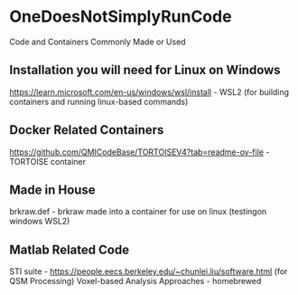 # OneDoesNotSimplyRunCode
Code and Containers Commonly Made or Used

<insert funny coding meme here>

Installation you will need for Linux on Windows
-------------------------
https://learn.microsoft.com/en-us/windows/wsl/install - WSL2 (for building containers and running linux-based commands)

Docker Related Containers
-------------------------
https://github.com/QMICodeBase/TORTOISEV4?tab=readme-ov-file - TORTOISE container

Made in House
------------------------
brkraw.def - brkraw made into a container for use on linux (testingon windows WSL2)

Matlab Related Code
-----------------------
STI suite - https://people.eecs.berkeley.edu/~chunlei.liu/software.html (for QSM Processing)
Voxel-based Analysis Approaches - homebrewed 
